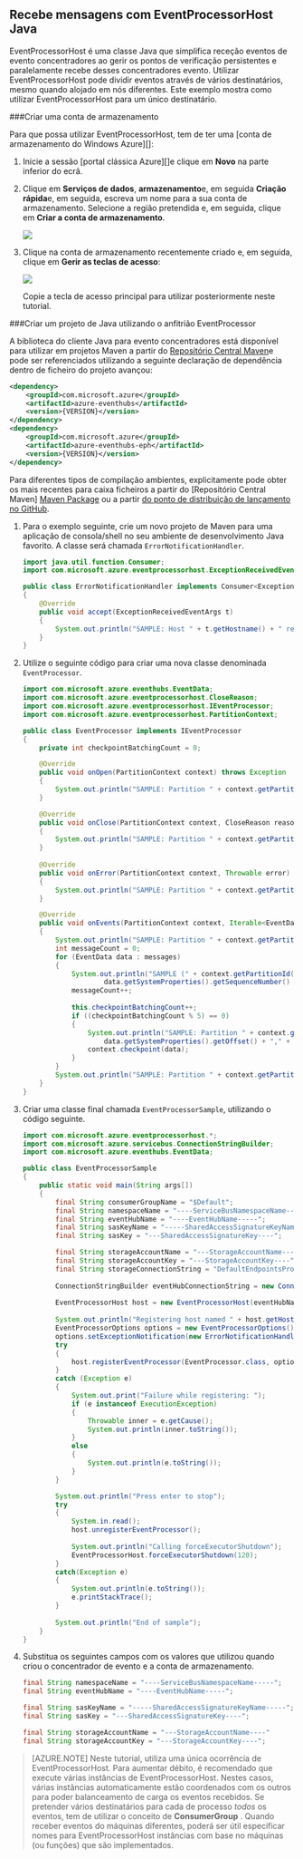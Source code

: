 ## <a name="receive-messages-with-eventprocessorhost-in-java"></a>Recebe mensagens com EventProcessorHost Java

EventProcessorHost é uma classe Java que simplifica receção eventos de evento concentradores ao gerir os pontos de verificação persistentes e paralelamente recebe desses concentradores evento. Utilizar EventProcessorHost pode dividir eventos através de vários destinatários, mesmo quando alojado em nós diferentes. Este exemplo mostra como utilizar EventProcessorHost para um único destinatário.

###<a name="create-a-storage-account"></a>Criar uma conta de armazenamento

Para que possa utilizar EventProcessorHost, tem de ter uma [conta de armazenamento do Windows Azure][]:

1. Inicie a sessão [portal clássica Azure][]e clique em **Novo** na parte inferior do ecrã.

2. Clique em **Serviços de dados**, **armazenamento**e, em seguida **Criação rápida**e, em seguida, escreva um nome para a sua conta de armazenamento. Selecione a região pretendida e, em seguida, clique em **Criar a conta de armazenamento**.

    ![][11]

3. Clique na conta de armazenamento recentemente criado e, em seguida, clique em **Gerir as teclas de acesso**:

    ![][12]

    Copie a tecla de acesso principal para utilizar posteriormente neste tutorial.

###<a name="create-a-java-project-using-the-eventprocessor-host"></a>Criar um projeto de Java utilizando o anfitrião EventProcessor

A biblioteca do cliente Java para evento concentradores está disponível para utilizar em projetos Maven a partir do [Repositório Central Maven][Maven Package]e pode ser referenciados utilizando a seguinte declaração de dependência dentro de ficheiro do projeto avançou:    

``` XML
<dependency>
    <groupId>com.microsoft.azure</groupId>
    <artifactId>azure-eventhubs</artifactId>
    <version>{VERSION}</version>
</dependency>
<dependency>
    <groupId>com.microsoft.azure</groupId>
    <artifactId>azure-eventhubs-eph</artifactId>
    <version>{VERSION}</version>
</dependency>
```
 
Para diferentes tipos de compilação ambientes, explicitamente pode obter os mais recentes para caixa ficheiros a partir do [Repositório Central Maven] [ Maven Package] ou a partir [do ponto de distribuição de lançamento no GitHub](https://github.com/Azure/azure-event-hubs/releases).  

1. Para o exemplo seguinte, crie um novo projeto de Maven para uma aplicação de consola/shell no seu ambiente de desenvolvimento Java favorito. A classe será chamada ```ErrorNotificationHandler```.     

    ``` Java
    import java.util.function.Consumer;
    import com.microsoft.azure.eventprocessorhost.ExceptionReceivedEventArgs;

    public class ErrorNotificationHandler implements Consumer<ExceptionReceivedEventArgs>
    {
        @Override
        public void accept(ExceptionReceivedEventArgs t)
        {
            System.out.println("SAMPLE: Host " + t.getHostname() + " received general error notification during " + t.getAction() + ": " + t.getException().toString());
        }
    }
    ```

2. Utilize o seguinte código para criar uma nova classe denominada ```EventProcessor```.

    ```Java
    import com.microsoft.azure.eventhubs.EventData;
    import com.microsoft.azure.eventprocessorhost.CloseReason;
    import com.microsoft.azure.eventprocessorhost.IEventProcessor;
    import com.microsoft.azure.eventprocessorhost.PartitionContext;

    public class EventProcessor implements IEventProcessor
    {
        private int checkpointBatchingCount = 0;

        @Override
        public void onOpen(PartitionContext context) throws Exception
        {
            System.out.println("SAMPLE: Partition " + context.getPartitionId() + " is opening");
        }

        @Override
        public void onClose(PartitionContext context, CloseReason reason) throws Exception
        {
            System.out.println("SAMPLE: Partition " + context.getPartitionId() + " is closing for reason " + reason.toString());
        }
        
        @Override
        public void onError(PartitionContext context, Throwable error)
        {
            System.out.println("SAMPLE: Partition " + context.getPartitionId() + " onError: " + error.toString());
        }

        @Override
        public void onEvents(PartitionContext context, Iterable<EventData> messages) throws Exception
        {
            System.out.println("SAMPLE: Partition " + context.getPartitionId() + " got message batch");
            int messageCount = 0;
            for (EventData data : messages)
            {
                System.out.println("SAMPLE (" + context.getPartitionId() + "," + data.getSystemProperties().getOffset() + "," +
                        data.getSystemProperties().getSequenceNumber() + "): " + new String(data.getBody(), "UTF8"));
                messageCount++;
                
                this.checkpointBatchingCount++;
                if ((checkpointBatchingCount % 5) == 0)
                {
                    System.out.println("SAMPLE: Partition " + context.getPartitionId() + " checkpointing at " +
                        data.getSystemProperties().getOffset() + "," + data.getSystemProperties().getSequenceNumber());
                    context.checkpoint(data);
                }
            }
            System.out.println("SAMPLE: Partition " + context.getPartitionId() + " batch size was " + messageCount + " for host " + context.getOwner());
        }
    }
    ```

3. Criar uma classe final chamada ```EventProcessorSample```, utilizando o código seguinte.

    ```Java
    import com.microsoft.azure.eventprocessorhost.*;
    import com.microsoft.azure.servicebus.ConnectionStringBuilder;
    import com.microsoft.azure.eventhubs.EventData;

    public class EventProcessorSample
    {
        public static void main(String args[])
        {
            final String consumerGroupName = "$Default";
            final String namespaceName = "----ServiceBusNamespaceName-----";
            final String eventHubName = "----EventHubName-----";
            final String sasKeyName = "-----SharedAccessSignatureKeyName-----";
            final String sasKey = "---SharedAccessSignatureKey----";

            final String storageAccountName = "---StorageAccountName----";
            final String storageAccountKey = "---StorageAccountKey----";
            final String storageConnectionString = "DefaultEndpointsProtocol=https;AccountName=" + storageAccountName + ";AccountKey=" + storageAccountKey;
            
            ConnectionStringBuilder eventHubConnectionString = new ConnectionStringBuilder(namespaceName, eventHubName, sasKeyName, sasKey);
            
            EventProcessorHost host = new EventProcessorHost(eventHubName, consumerGroupName, eventHubConnectionString.toString(), storageConnectionString);
            
            System.out.println("Registering host named " + host.getHostName());
            EventProcessorOptions options = new EventProcessorOptions();
            options.setExceptionNotification(new ErrorNotificationHandler());
            try
            {
                host.registerEventProcessor(EventProcessor.class, options).get();
            }
            catch (Exception e)
            {
                System.out.print("Failure while registering: ");
                if (e instanceof ExecutionException)
                {
                    Throwable inner = e.getCause();
                    System.out.println(inner.toString());
                }
                else
                {
                    System.out.println(e.toString());
                }
            }

            System.out.println("Press enter to stop");
            try
            {
                System.in.read();
                host.unregisterEventProcessor();
                
                System.out.println("Calling forceExecutorShutdown");
                EventProcessorHost.forceExecutorShutdown(120);
            }
            catch(Exception e)
            {
                System.out.println(e.toString());
                e.printStackTrace();
            }
            
            System.out.println("End of sample");
        }
    }
    ```

4. Substitua os seguintes campos com os valores que utilizou quando criou o concentrador de evento e a conta de armazenamento.

    ``` Java
    final String namespaceName = "----ServiceBusNamespaceName-----";
    final String eventHubName = "----EventHubName-----";

    final String sasKeyName = "-----SharedAccessSignatureKeyName-----";
    final String sasKey = "---SharedAccessSignatureKey----";

    final String storageAccountName = "---StorageAccountName----"
    final String storageAccountKey = "---StorageAccountKey----";
    ```

> [AZURE.NOTE] Neste tutorial, utiliza uma única ocorrência de EventProcessorHost. Para aumentar débito, é recomendado que execute várias instâncias de EventProcessorHost. Nestes casos, várias instâncias automaticamente estão coordenados com os outros para poder balanceamento de carga os eventos recebidos. Se pretender vários destinatários para cada de processo *todos* os eventos, tem de utilizar o conceito de **ConsumerGroup** . Quando receber eventos do máquinas diferentes, poderá ser útil especificar nomes para EventProcessorHost instâncias com base no máquinas (ou funções) que são implementados.

<!-- Links -->
[Event Hubs overview]: ../articles/event-hubs/event-hubs-overview.md
[Conta de armazenamento Azure]: ../articles/storage/storage-create-storage-account.md
[Azure portal clássico]: http://manage.windowsazure.com
[Maven Package]: https://search.maven.org/#search%7Cga%7C1%7Ca%3A%22azure-eventhubs-eph%22

<!-- Images -->
[11]: ./media/service-bus-event-hubs-get-started-receive-ephjava/create-eph-csharp2.png
[12]: ./media/service-bus-event-hubs-get-started-receive-ephjava/create-eph-csharp3.png

